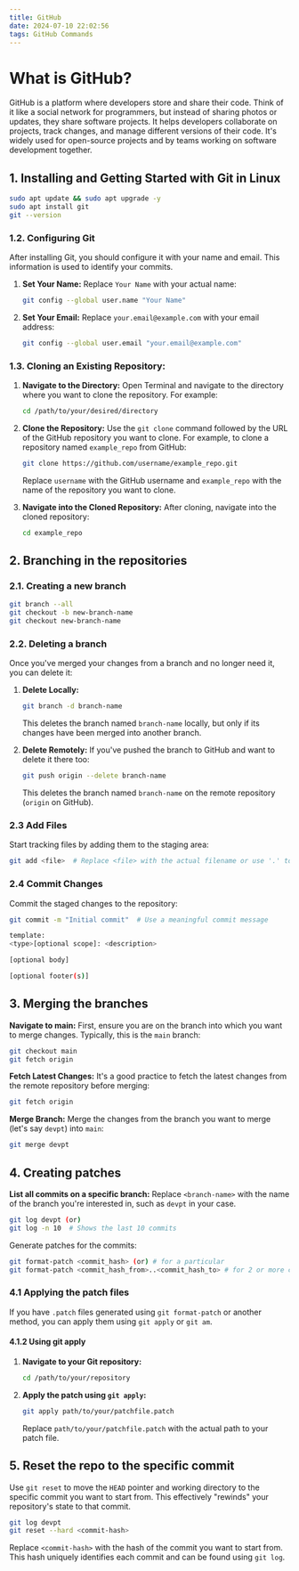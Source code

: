 ```yaml
---
title: GitHub
date: 2024-07-10 22:02:56
tags: GitHub Commands
---
```




# What is GitHub?

GitHub is a platform where developers store and share their code. Think of it like a social network for programmers, but instead of sharing photos or updates, they share software projects. It helps developers collaborate on projects, track changes, and manage different versions of their code. It's widely used for open-source projects and by teams working on software development together.

## 1. Installing and Getting Started with Git in Linux

```bash
sudo apt update && sudo apt upgrade -y
sudo apt install git
git --version
```

### 1.2. Configuring Git

After installing Git, you should configure it with your name and email. This information is used to identify your commits.

1. **Set Your Name:** Replace `Your Name` with your actual name:

   ```bash
   git config --global user.name "Your Name"
   ```
   
2. **Set Your Email:** Replace `your.email@example.com` with your email address:

   ```bash
   git config --global user.email "your.email@example.com"
   ```

### 1.3. Cloning an Existing Repository:

1. **Navigate to the Directory:** Open Terminal and navigate to the directory where you want to clone the repository. For example:

   ```bash
   cd /path/to/your/desired/directory
   ```

2. **Clone the Repository:** Use the `git clone` command followed by the URL of the GitHub repository you want to clone. For example, to clone a repository named `example_repo` from GitHub:

   ```bash
   git clone https://github.com/username/example_repo.git
   ```

   Replace `username` with the GitHub username and `example_repo` with the name of the repository you want to clone.

3. **Navigate into the Cloned Repository:** After cloning, navigate into the cloned repository:

   ```bash
   cd example_repo
   ```



## 2. Branching in the repositories
### 2.1. Creating a new branch

   ```bash
   git branch --all
   git checkout -b new-branch-name
   git checkout new-branch-name
   ```

### 2.2. Deleting a branch

Once you've merged your changes from a branch and no longer need it, you can delete it:

   1. **Delete Locally:**

      ```bash
      git branch -d branch-name
      ```

      This deletes the branch named `branch-name` locally, but only if its changes have been merged into another branch.

   2. **Delete Remotely:** If you've pushed the branch to GitHub and want to delete it there too:

      ```bash
      git push origin --delete branch-name
      ```

      This deletes the branch named `branch-name` on the remote repository (`origin` on GitHub).

### 2.3 Add Files

Start tracking files by adding them to the staging area:

   ```bash
   git add <file>  # Replace <file> with the actual filename or use '.' to add all files
   ```

### 2.4 Commit Changes

Commit the staged changes to the repository:

   ```bash
   git commit -m "Initial commit"  # Use a meaningful commit message
   
   template:
   <type>[optional scope]: <description>
   
   [optional body]
   
   [optional footer(s)]
   ```

## 3. Merging the branches

**Navigate to main:** First, ensure you are on the branch into which you want to merge changes. Typically, this is the `main` branch:

```bash
git checkout main
git fetch origin
```

**Fetch Latest Changes:** It's a good practice to fetch the latest changes from the remote repository before merging:

```bash
git fetch origin
```

**Merge Branch:** Merge the changes from the branch you want to merge (let's say `devpt`) into `main`:

```bash
git merge devpt
```



## 4. Creating patches

**List all commits on a specific branch:** Replace `<branch-name>` with the name of the branch you're interested in, such as `devpt` in your case.

```bash
git log devpt (or)
git log -n 10  # Shows the last 10 commits
```

Generate patches for the commits:

```bash
git format-patch <commit_hash> (or) # for a particular
git format-patch <commit_hash_from>..<commit_hash_to> # for 2 or more commits
```

### 4.1 Applying the patch files

If you have `.patch` files generated using `git format-patch` or another method, you can apply them using `git apply` or `git am`.

#### 4.1.2 Using git apply

1. **Navigate to your Git repository:**

   ```bash
   cd /path/to/your/repository
   ```

2. **Apply the patch using `git apply`:**

   ```bash
   git apply path/to/your/patchfile.patch
   ```

   Replace `path/to/your/patchfile.patch` with the actual path to your patch file.



## 5. Reset the repo to the specific commit

Use `git reset` to move the `HEAD` pointer and working directory to the specific commit you want to start from. This effectively "rewinds" your repository's state to that commit.

```bash
git log devpt
git reset --hard <commit-hash>
```

Replace `<commit-hash>` with the hash of the commit you want to start from. This hash uniquely identifies each commit and can be found using `git log`.
